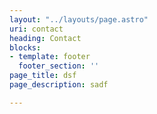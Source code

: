 ```yaml
---
layout: "../layouts/page.astro"
uri: contact
heading: Contact
blocks:
- template: footer
  footer_section: ''
page_title: dsf
page_description: sadf

---
```

